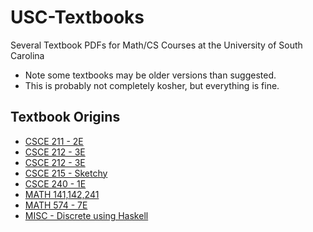 # USC-Textbooks
Several Textbook PDFs for Math/CS Courses at the University of South Carolina

* Note some textbooks may be older versions than suggested.
* This is probably not completely kosher, but everything is fine.

## Textbook Origins
* [CSCE 211 - 2E](www.issr-forum.com/index.php?action=dlattach;topic=2577.0;attach=2728)
* [CSCE 212 - 3E](http://stanford.edu/~ejwang/Randal%20E.%20Bryant,%20David%20R.%20O%27Hallaron-Computer%20Systems_%20A%20Programmer%27s%20Perspective-Pearson%20(2015).pdf)
* [CSCE 212 - 3E](https://piazza-resources.s3.amazonaws.com/j7ly9riuca97on/ja86xbbpp0b73b/Randal_E._Bryant_David_R._OHallaron_Computer_SBookZZ.org.pdf?AWSAccessKeyId=AKIAIEDNRLJ4AZKBW6HA&Expires=1517515663&Signature=yOTUpz8DdqK3KjQBpJU9IZXMSU8%3D)
* [CSCE 215 - Sketchy](https://www.cp.eng.chula.ac.th/~wiwat/SDD/DP.pdf)
* [CSCE 240 - 1E](http://inf-server.inf.uth.gr/courses/CE630/cpp_fall08/books/Savitch_Absolute_Cpp_1st_Ed_free.pdf)
* [MATH 141,142,241](http://dl.iranidata.com/book/daneshgahi/George%20B.%20Thomas%20Jr.,%20Maurice%20D.%20Weir,%20Joel%20R.%20Hass-Thomas%27%20Calculus_%20Early%20Transcendentals%20(13th%20Edition)-Pearson%20(www.IraniData.com).pdf)
* [MATH 574 - 7E](http://www2.fiit.stuba.sk/~kvasnicka/Mathematics%20for%20Informatics/Rosen_Discrete_Mathematics_and_Its_Applications_7th_Edition.pdf)
* [MISC - Discrete using Haskell](https://pdfs.semanticscholar.org/7177/e7f814de89f069e7cb58d6c0d332978c2215.pdf)
